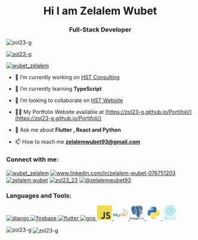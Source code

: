 <h1 align="center">Hi I am Zelalem Wubet</h1>
<h3 align="center">Full-Stack Developer</h3>

<p align="left"> <img src="https://komarev.com/ghpvc/?username=zol23-g&label=Profile%20views&color=0e75b6&style=flat" alt="zol23-g" /> </p>

<p align="left"> <a href="https://github.com/ryo-ma/github-profile-trophy"><img src="https://github-profile-trophy.vercel.app/?username=zol23-g" alt="zol23-g" /></a> </p>

<p align="left"> <a href="https://twitter.com/wubet_zelalem" target="blank"><img src="https://img.shields.io/twitter/follow/wubet_zelalem?logo=twitter&style=for-the-badge" alt="wubet_zelalem" /></a> </p>

- 🔭 I’m currently working on [HST Consulting](https://github.com/HST-et)

- 🌱 I’m currently learning **TypeScript**

- 👯 I’m looking to collaborate on [HST Website](https://github.com/HST-et/hst-website.git)

- 👨‍💻 My Portfolio Website available at [https://zol23-g.github.io/Portifoli/](https://zol23-g.github.io/Portifoli/)

- 💬 Ask me about **Flutter , React and Python**

- 📫 How to reach me **zelalemwubet93@gmail.com**

<h3 align="left">Connect with me:</h3>
<p align="left">
<a href="https://twitter.com/wubet_zelalem" target="blank"><img align="center" src="https://raw.githubusercontent.com/rahuldkjain/github-profile-readme-generator/master/src/images/icons/Social/twitter.svg" alt="wubet_zelalem" height="30" width="40" /></a>
<a href="https://linkedin.com/in/www.linkedin.com/in/zelalem-wubet-076751203" target="blank"><img align="center" src="https://raw.githubusercontent.com/rahuldkjain/github-profile-readme-generator/master/src/images/icons/Social/linked-in-alt.svg" alt="www.linkedin.com/in/zelalem-wubet-076751203" height="30" width="40" /></a>
<a href="https://fb.com/zelalem wubet" target="blank"><img align="center" src="https://raw.githubusercontent.com/rahuldkjain/github-profile-readme-generator/master/src/images/icons/Social/facebook.svg" alt="zelalem wubet" height="30" width="40" /></a>
<a href="https://instagram.com/zol23_23" target="blank"><img align="center" src="https://raw.githubusercontent.com/rahuldkjain/github-profile-readme-generator/master/src/images/icons/Social/instagram.svg" alt="zol23_23" height="30" width="40" /></a>
<a href="https://medium.com/@zelalemwubet93" target="blank"><img align="center" src="https://raw.githubusercontent.com/rahuldkjain/github-profile-readme-generator/master/src/images/icons/Social/medium.svg" alt="@zelalemwubet93" height="30" width="40" /></a>
</p>

<h3 align="left">Languages and Tools:</h3>
<p align="left"> <a href="https://www.djangoproject.com/" target="_blank" rel="noreferrer"> <img src="https://cdn.worldvectorlogo.com/logos/django.svg" alt="django" width="40" height="40"/> </a> <a href="https://firebase.google.com/" target="_blank" rel="noreferrer"> <img src="https://www.vectorlogo.zone/logos/firebase/firebase-icon.svg" alt="firebase" width="40" height="40"/> </a> <a href="https://flutter.dev" target="_blank" rel="noreferrer"> <img src="https://www.vectorlogo.zone/logos/flutterio/flutterio-icon.svg" alt="flutter" width="40" height="40"/> </a> <a href="https://cloud.google.com" target="_blank" rel="noreferrer"> <img src="https://www.vectorlogo.zone/logos/google_cloud/google_cloud-icon.svg" alt="gcp" width="40" height="40"/> </a> <a href="https://developer.mozilla.org/en-US/docs/Web/JavaScript" target="_blank" rel="noreferrer"> <img src="https://raw.githubusercontent.com/devicons/devicon/master/icons/javascript/javascript-original.svg" alt="javascript" width="40" height="40"/> </a> <a href="https://www.mysql.com/" target="_blank" rel="noreferrer"> <img src="https://raw.githubusercontent.com/devicons/devicon/master/icons/mysql/mysql-original-wordmark.svg" alt="mysql" width="40" height="40"/> </a> <a href="https://www.postgresql.org" target="_blank" rel="noreferrer"> <img src="https://raw.githubusercontent.com/devicons/devicon/master/icons/postgresql/postgresql-original-wordmark.svg" alt="postgresql" width="40" height="40"/> </a> <a href="https://www.python.org" target="_blank" rel="noreferrer"> <img src="https://raw.githubusercontent.com/devicons/devicon/master/icons/python/python-original.svg" alt="python" width="40" height="40"/> </a> <a href="https://reactjs.org/" target="_blank" rel="noreferrer"> <img src="https://raw.githubusercontent.com/devicons/devicon/master/icons/react/react-original-wordmark.svg" alt="react" width="40" height="40"/> </a> </p>

<p><img align="left" src="https://github-readme-stats.vercel.app/api/top-langs?username=zol23-g&show_icons=true&locale=en&layout=compact" alt="zol23-g" /></p>

<p>&nbsp;<img align="center" src="https://github-readme-stats.vercel.app/api?username=zol23-g&show_icons=true&locale=en" alt="zol23-g" /></p>
